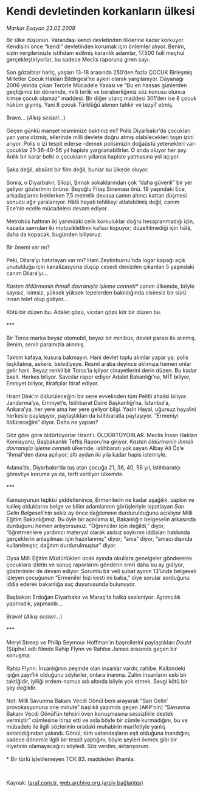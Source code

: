 # Kendi devletinden korkanların ülkesi

*Markar Esayan 23.02.2009*

<div class="taraf_structure_2col_1zq">
<div class="margen_n">



 <p>Bir ülke düşünün. Vatandaşı kendi devletinden iliklerine kadar korkuyor. Kendisini önce “kendi” devletinden korumak için önlemler alıyor. Benim, sizin vergilerinizle istihdam edilmiş karanlık adamlar, 17.500 faili meçhul gerçekleştiriyorlar, bu sadece Meclis raporuna giren sayı. <br/><br/>Son gözaltılar hariç, yaşları 13-18 arasında 250’den fazla ÇOCUK Birleşmiş Milletler Çocuk Hakları Bildirgesi’ne aykırı olarak yargılanıyor. Dayanağı 2006 yılında çıkan Terörle Mücadele Yasası ve “Bu en hassas günlerden geçtiğimiz bir dönemde, milli birlik ve beraberliğimiz söz konusu olunca kimse çocuk olamaz” maddesi. Bir diğer utanç maddesi 301’den ise 8 çocuk hüküm giymiş. Yani 8 çocuk Türklüğü alenen tahkir ve tezyif etmiş. <br/><br/>Bravo... (<i>Alkış sesleri</i>...) <br/><br/>Geçen günkü manşet resmimize baktınız mı? Polis Diyarbakır’da çocukları yan yana dizmiş, ellerinde milli devlete doğru atmış olabilecekleri taşın izini arıyor. Polis o izi tespit ederse –demek polisimizin doğaüstü yetenekleri var- çocuklar 21-36-40-56 yıl hapisle yargılanabilirler. O anda oluyor her şey. Anlık bir karar belki o çocukların yıllarca hapiste yatmasına yol açıyor. <br/><br/>Şaka değil, absürd bir film değil, bunlar bu ülkede oluyor. <br/><br/>Sonra, o Diyarbakır, Silopi, Şırnak sokaklarından çok “daha güvenli” bir yer geliyor gözlerimin önüne: Beyoğlu Fitaş Sineması önü. 19 yaşındaki Ece, arkadaşlarını beklerken 7,5 metrelik devasa camın altıncı kattan düşmesi sonucu ağır yaralanıyor. Hâlâ hayati tehlikeyi atlatabilmiş değil, canım Ece’nin ecelle mücadelesi devam ediyor. <br/><br/>Metrobüs hattının iki yanındaki çelik korkuluklar doğru hesaplanmadığı için, kazada savrulan iki motosikletlinin kafası kopuyor; düzeltilmediği için hâlâ, daha da kopacak, bugünden biliyoruz. <br/><br/>Bir önemi var mı? <br/><br/>Peki, Dilara’yı hatırlayan var mı? Hani Zeytinburnu’nda logar kapağı açık unutulduğu için kanalizasyona düşüp cesedi denizden çıkarılan 5 yaşındaki canım Dilara’yı...<i> <br/><br/>Kasten öldürmenin ihmali davranışla işleme cenneti*</i> canım ülkemde, böyle sayısız, isimsiz, yüksek yüksek tepelerden bakıldığında cisimsiz bir sürü insan telef olup gidiyor... <br/><br/>Kötü bir düzen bu. Adalet gözü, vicdan gözü kör bir düzen bu. <br/><br/>*** <br/><br/>Bir Toros marka beyaz otomobil, beyaz bir minibüs, devlet parası ile alınmış. Benim, senin paramızla alınmış. <br/><br/>Taktım kafaya, kusura bakmayın. Hani devlet toplu alımlar yapar ya; polis teşkilatına, askere, belediyeye. Resmî araba deyince aklımıza hemen onlar gelir hani. Beyaz renkli bir Toros’la işliyor cinayetlerini derin düzen. Bu kadar basit. Herkes biliyor. Savcılar rapor ediyor Adalet Bakanlığı’na, MİT biliyor, Emniyet biliyor, itirafçılar itiraf ediyor. <br/><br/>Hrant Dink’in öldürüleceğini bir sene evvelinden tüm Pelitli ahalisi biliyor. Jandarma’ya, Emniyet’e, İstihbarat Daire Başkanlığı’na, İstanbul’a, Ankara’ya, her yere ama her yere geliyor bilgi. Yasin Hayal, uğursuz hayalini herkesle paylaşıyor, paylaştıkları da istihbaratla paylaşıyor. “Ermeniyi öldüreceğim” diyor. Daha ne yapsın? <br/><br/>Göz göre göre öldürtüyorlar Hrant’ı. ÖLDÜRTÜYORLAR. Meclis İnsan Hakları Komisyonu, Başbakanlık Teftiş Raporu’na giriyor. <i>Kasten öldürmenin ihmali davranışla işleme cenneti </i>ülkemde, istihbaratı yok sayan Albay Ali Öz’e “ihmal”den dava açılıyor; altı aydan iki yıla kadar hapis istemiyle. <br/><br/>Adana’da, Diyarbakır’da taş atan çocuğa 21, 36, 40, 56 yıl, istihbaratçı görevliye koruma ya da, terfi veriliyor ülkemde. <br/><br/>*** <br/><br/>Kamuoyunun tepkisi şiddetlenince, Ermenilerin ne kadar aşağılık, sapkın ve kalleş olduklarını belge ve bilim adamlarının görüşleriyle ispatlayan <i>Sarı Gelin Belgeseli</i>’nin sekiz ay önce dağıtımının durdurulduğunu açıklıyor Milli Eğitim Bakanlığımız. Bu öyle bir açıklama ki, Bakanlığın belgeselin arkasında durduğunu hemen anlıyorsunuz. “Öğrenciler için değildi,” diyor, “öğretmenlere yardımcı materyal olarak asılsız soykırım iddiaları hakkında gerçeklerin anlaşılması için hazırlanmış” diyor; “ama” diyor, “amacı dışında kullanılmıştır, dağıtım durdurulmuştur” diyor. <br/><br/>Oysa Milli Eğitim Müdürlükleri ocak ayında okullara genelgeler göndererek çocuklara izletin ve sonuç raporlarını gönderin emri daha bu ay gidiyor, gösterimler de devam ediyor. Sorumlu bir veli şubat ayının 13’ünde belgeseli izleyen çocuğunun “Ermeniler bizi kesti mi baba,” diye sorular sorduğunu iddia ederek bakanlığa suç duyurusunda bulunuyor. <br/><br/>Başbakan Erdoğan Diyarbakır ve Maraş’ta halka sesleniyor: Ayrımcılık yapmadık, yapmadık... <br/><br/>Bravo! (<i>Alkış sesleri...</i>) <br/><br/>*** <br/><br/>Meryl Streep ve Philip Seymour Hoffman’ın başrollerini paylaştıkları <i>Doubt</i> (Şüphe) adlı filmde Rahip Flynn ve Rahibe James arasında geçen bir konuşma: <br/><br/>Rahip Flynn: İnsanlığının peşinde olan insanlar vardır, rahibe. Kalbindeki ışığın zayıflık olduğunu söylerler, onlara inanma. Zalim insanların eski bir taktiğidir, iyiliği erdem-namus adı altında böyle yok etmek. Sevgi kötü bir şey değildir. <br/><br/>Not: Milli Savunma Bakanı Vecdi Gönül beni arayarak “Sarı Gelin’ provokasyonuna one minute” başlıklı yazımda geçen [AKP’nin] “Savunma Bakanı Vecdi Gönül’ün tehciri öven konuşmasına sessizlikle destek vermiştir” cümlesine itiraz etti ve asla böyle bir cümle kurmadığını, bu ve mübadele ile ilgili sözlerinin oradaki muhabirin marifetiyle yanlış aktarıldığından yakındı. Gönül, tüm vatandaşların eşit olduğuna inandığını, sadece dönemle ilgili bir tespit yaptığını, böyle şeyleri övmek gibi bir niyetinin olamayacağını söyledi. Söz verdim, aktarıyorum. <br/><br/>* Bir türlü işletilemeyen TCK 83. maddeden ilhamla.</p>

<br/>


<div id="taraf_not">
</div>

</div>


</div>

Kaynak: [taraf.com.tr](http://www.taraf.com.tr:80/makale/4150.htm), [web.archive.org (arşiv bağlantısı)](http://web.archive.org/web/20090313190444/http://www.taraf.com.tr:80/makale/4150.htm)
